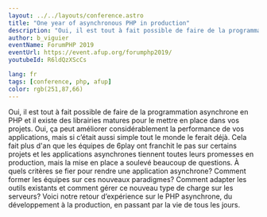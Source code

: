 ```yaml
---
layout: ../../layouts/conference.astro
title: "One year of asynchronous PHP in production"
description: "Oui, il est tout à fait possible de faire de la programmation asynchrone en PHP et il existe des librairies matures pour le mettre en place dans vos projets. Oui, ça peut améliorer considérablement la performance de vos applications, mais si c’était aussi simple tout le monde le ferait déjà. Cela fait plus d'an que les équipes de 6play ont franchit le pas sur certains projets et les applications asynchrones tiennent toutes leurs promesses en production, mais la mise en place a soulevé beaucoup de questions. À quels critères se fier pour rendre une application asynchrone? Comment former les équipes sur ces nouveaux paradigmes? Comment adapter les outils existants et comment gérer ce nouveau type de charge sur les serveurs? Voici notre retour d’expérience sur le PHP asynchrone, du développement à la production, en passant par la vie de tous les jours."
author: b_viguier
eventName: ForumPHP 2019
eventUrl: https://event.afup.org/forumphp2019/
youtubeId: R6ldQzXScCs

lang: fr
tags: [conference, php, afup]
color: rgb(251,87,66)
---
```


Oui, il est tout à fait possible de faire de la programmation asynchrone en PHP et il existe des librairies matures pour le mettre en place dans vos projets. Oui, ça peut améliorer considérablement la performance de vos applications, mais si c’était aussi simple tout le monde le ferait déjà. Cela fait plus d'an que les équipes de 6play ont franchit le pas sur certains projets et les applications asynchrones tiennent toutes leurs promesses en production, mais la mise en place a soulevé beaucoup de questions. À quels critères se fier pour rendre une application asynchrone? Comment former les équipes sur ces nouveaux paradigmes? Comment adapter les outils existants et comment gérer ce nouveau type de charge sur les serveurs? Voici notre retour d’expérience sur le PHP asynchrone, du développement à la production, en passant par la vie de tous les jours.